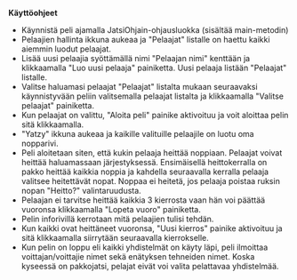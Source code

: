 **Käyttöohjeet**
* Käynnistä peli ajamalla JatsiOhjain-ohjausluokka (sisältää main-metodin)
* Pelaajien hallinta ikkuna aukeaa ja "Pelaajat" listalle on haettu kaikki aiemmin luodut pelaajat.
* Lisää uusi pelaajia syöttämällä nimi "Pelaajan nimi" kenttään ja klikkaamalla "Luo uusi pelaaja" painiketta. Uusi pelaaja listään "Pelaajat" listalle.
* Valitse haluamasi pelaajat "Pelaajat" listalta mukaan seuraavaksi käynnistyvään peliin valitsemalla pelaajat listalta ja klikkaamalla "Valitse pelaajat" painiketta.
* Kun pelaajat on valittu, "Aloita peli" painike aktivoituu ja voit aloittaa pelin sitä klikkaamalla.
* "Yatzy" ikkuna aukeaa ja kaikille valituille pelaajile on luotu oma nopparivi.
* Peli aloitetaan siten, että kukin pelaaja heittää noppiaan. Pelaajat voivat heittää haluamassaan järjestyksessä. Ensimäisellä heittokerralla on pakko heittää kaikkia noppia ja kahdella seuraavalla kerralla pelaaja valitsee heitettävät nopat. Noppaa ei heitetä, jos pelaaja poistaa ruksin nopan "Heitto?" valintaruudusta.
* Pelaajan ei tarvitse heittää kaikkia 3 kierrosta vaan hän voi päättää vuoronsa klikkaamalla "Lopeta vuoro" painiketta. 
* Pelin inforivillä kerrotaan mitä pelaajien tulisi tehdän. 
* Kun kaikki ovat heittäneet vuoronsa, "Uusi kierros" painike aktivoituu ja sitä klikkaamalla siirrytään seuraavalla kierrokselle. 
* Kun pelin on loppu eli kaikki yhdistelmät on käyty läpi, peli ilmoittaa voittajan/voittajie nimet sekä enätyksen tehneiden nimet. Koska kyseessä on pakkojatsi, pelajat eivät voi valita pelattavaa yhdistelmää.

